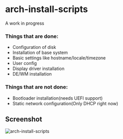 # arch-install-scripts

A work in progress

### Things that are done:
- Configuration of disk
- Installation of base system
- Basic settings like hostname/locale/timezone
- User config
- Display driver installation
- DE/WM installation

### Things that are not done:
- Bootloader installation(needs UEFI support)
- Static network configuration(Only DHCP right now)

## Screenshot
![arch-install-scripts](https://cloud.githubusercontent.com/assets/6550505/26070927/602b3d3c-3974-11e7-8d81-9163ba6980bf.png)

